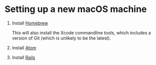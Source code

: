 # Setting up a new macOS machine

1. Install [Homebrew](Homebrew/README-Homebrew.md)

   This will also install the Xcode commandline tools, which includes a version of Git (which is unlikely to be the latest).

1. Install [Atom](Tools/Editors/Atom/README-Atom.md)
1. Install [Rails]()
